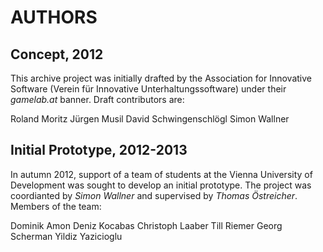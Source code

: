 # AUTHORS

## Concept, 2012
This archive project was initially drafted by the Association for Innovative Software (Verein für Innovative Unterhaltungssoftware) under their *gamelab.at* banner. Draft contributors are:

Roland Moritz
Jürgen Musil
David Schwingenschlögl
Simon Wallner


## Initial Prototype, 2012-2013
In autumn 2012, support of a team of students at the Vienna University of Development was sought to develop an initial prototype. The project was coordianted by *Simon Wallner* and supervised by *Thomas Östreicher*. Members of the team:

Dominik Amon
Deniz Kocabas
Christoph Laaber
Till Riemer
Georg Scherman
Yildiz Yazicioglu
